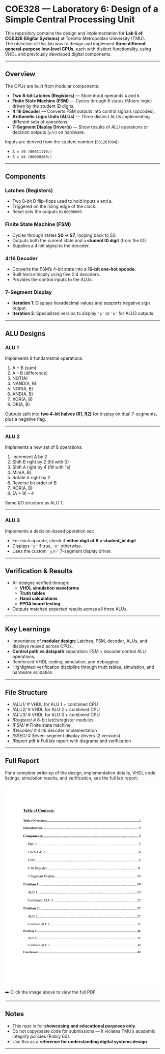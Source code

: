 # COE328 — Laboratory 6: Design of a Simple Central Processing Unit

This repository contains the design and implementation for **Lab 6 of COE328 (Digital Systems)** at Toronto Metropolitan University (TMU).  
The objective of this lab was to design and implement **three different general-purpose low-level CPUs**, each with distinct functionality, using VHDL and previously developed digital components.

---

## Overview

The CPUs are built from modular components:
- **Two 8-bit Latches (Registers)** — Store input operands `A` and `B`.
- **Finite State Machine (FSM)** — Cycles through 8 states (Moore logic) driven by the student ID digits.
- **4:16 Decoder** — Converts FSM outputs into control signals (opcodes).
- **Arithmetic Logic Units (ALUs)** — Three distinct ALUs implementing different sets of operations.
- **7-Segment Display Driver(s)** — Show results of ALU operations or decision outputs (`y/n`) on hardware.

Inputs are derived from the student number (`501263004`):  
- `A = 30 (00011110₂)`  
- `B = 04 (00000100₂)`  

---

## Components

### Latches (Registers)
- Two 8-bit D flip-flops used to hold inputs `A` and `B`.
- Triggered on the rising edge of the clock.
- Reset sets the outputs to `00000000`.

### Finite State Machine (FSM)
- Cycles through states **S0 → S7**, looping back to S0.
- Outputs both the current state and a **student ID digit** (from the ID).
- Supplies a 4-bit signal to the decoder.

### 4:16 Decoder
- Converts the FSM’s 4-bit state into a **16-bit one-hot opcode**.
- Built hierarchically using five 2:4 decoders.
- Provides the control inputs to the ALUs.

### 7-Segment Display
- **Iteration 1**: Displays hexadecimal values and supports negative sign output.  
- **Iteration 2**: Specialized version to display `'y'` or `'n'` for ALU3 outputs.

---

## ALU Designs

### **ALU 1**
Implements 8 fundamental operations:
1. A + B (sum)  
2. A – B (difference)  
3. NOT(A)  
4. NAND(A, B)  
5. NOR(A, B)  
6. AND(A, B)  
7. XOR(A, B)  
8. OR(A, B)  

Outputs split into **two 4-bit halves (R1, R2)** for display on dual 7-segments, plus a negative flag.

---

### **ALU 2**
Implements a new set of 8 operations:
1. Increment A by 2  
2. Shift B right by 2 (fill with 0)  
3. Shift A right by 4 (fill with 1s)  
4. Min(A, B)  
5. Rotate A right by 2  
6. Reverse bit order of B  
7. XOR(A, B)  
8. (A + B) – 4  

Same I/O structure as ALU 1.

---

### **ALU 3**
Implements a decision-based operation set:  
- For each opcode, check if **either digit of B < student_id digit**.  
- Displays `'y'` if true, `'n'` otherwise.  
- Uses the custom `'y/n'` 7-segment display driver.

---

## Verification & Results
- All designs verified through:
  - **VHDL simulation waveforms**
  - **Truth tables**
  - **Hand calculations**
  - **FPGA board testing**
- Outputs matched expected results across all three ALUs.

---

## Key Learnings
- Importance of **modular design**: Latches, FSM, decoder, ALUs, and displays reused across CPUs.
- **Control path vs datapath** separation: FSM + decoder control ALU operations.
- Reinforced VHDL coding, simulation, and debugging.
- Highlighted verification discipline through truth tables, simulation, and hardware validation.

---

## File Structure
- /ALU1/ # VHDL for ALU 1 + combined CPU
- /ALU2/ # VHDL for ALU 2 + combined CPU
- /ALU3/ # VHDL for ALU 3 + combined CPU
- /Register/ # 8-bit latch/register modules
- /FSM/ # Finite state machine
- /Decoder/ # 4:16 decoder implementation
- /SSEG/ # Seven-segment display drivers (2 versions)
- /Report.pdf # Full lab report with diagrams and verification

---

## Full Report

For a complete write-up of the design, implementation details, VHDL code listings, simulation results, and verification, see the full lab report:

[![Report Preview](./report_preview.png)](./COE328%20Lab%206%20Report%20~%20Hassan%20Elshikh.pdf)

➡️ Click the image above to view the full PDF.

---

## Notes
- This repo is for **showcasing and educational purposes only**.  
- Do not copy/paste code for submissions — it violates TMU’s academic integrity policies (Policy 60).  
- Use this as a **reference for understanding digital systems design**.

---

